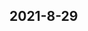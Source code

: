
## 2021-8-29

### [<title>Multiclassification training process - XGBoost</title>](https://discuss.xgboost.ai/t/multiclassification-training-process/29/3)